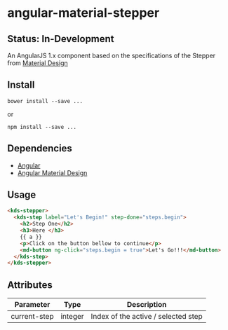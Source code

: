 # angular-material-stepper

## Status: In-Development

An AngularJS 1.x component based on the specifications of the Stepper from [Material Design](https://www.google.com/design/spec/components/steppers.html)

## Install 

`bower install --save ...`

or

`npm install --save ...`
 
 
## Dependencies 
 - [Angular](https://angularjs.org/)
 - [Angular Material Design](https://material.angularjs.org)

## Usage
 
 ```html
 <kds-stepper>
   <kds-step label="Let's Begin!" step-done="steps.begin">
     <h2>Step One</h2>
     <h3>Here </h3>
     {{ a }}
     <p>Click on the button bellow to continue</p>
     <md-button ng-click="steps.begin = true">Let's Go!!!</md-button>
   </kds-step>
 </kds-stepper>
 ```
 
 
## Attributes 
 
 Parameter       | Type    | Description
-----------------|---------|-------------------------
current-step     | integer | Index of the active / selected step
